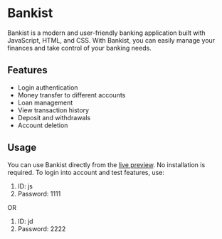 # Bankist
Bankist is a modern and user-friendly banking application built with JavaScript, HTML, and CSS. With Bankist, you can easily manage your finances and take control of your banking needs.

## Features
- Login authentication
- Money transfer to different accounts
- Loan management
- View transaction history
- Deposit and withdrawals 
- Account deletion

## Usage
You can use Bankist directly from the [live preview](https://mithesh-b.github.io/bankist/). No installation is required.
To login into account and test features, use:
1. ID: js 
2. Password: 1111 

OR

1. ID: jd
2. Password: 2222
